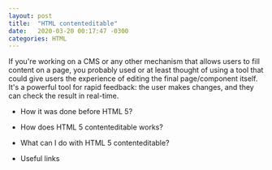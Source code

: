 ```yaml
---
layout: post
title:  "HTML contenteditable"
date:   2020-03-20 00:17:47 -0300
categories: HTML
---
```


If you're working on a CMS or any other mechanism that allows users to fill content on a page, you probably used or at least thought of using a tool that could give users the experience of editing the final page/component itself. It's a powerful tool for rapid feedback: the user makes changes, and they can check the result in real-time.

- How it was done before HTML 5?

- How does HTML 5 contenteditable works?

- What can I do with HTML 5 contenteditable?

- Useful links
